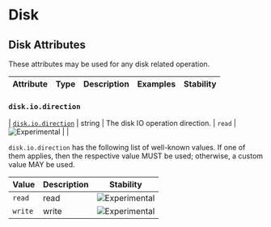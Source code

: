 <!--- Hugo front matter used to generate the website version of this page:
--->

<!-- NOTE: THIS FILE IS AUTOGENERATED. DO NOT EDIT BY HAND. -->
<!-- see templates/registry/markdown/attribute_namespace.md.j2 -->

# Disk

## Disk Attributes

These attributes may be used for any disk related operation.

| Attribute | Type | Description | Examples | Stability |
| --------- | ---- | ----------- | -------- | --------- |

### `disk.io.direction`

<a id="`disk.io.direction`"></a>

| [`disk.io.direction`](#`disk.io.direction`) | string | The disk IO operation direction. | `read` | ![Experimental](https://img.shields.io/badge/-experimental-blue) | |

`disk.io.direction` has the following list of well-known values. If one of them applies, then the respective value MUST be used; otherwise, a custom value MAY be used.

| Value   | Description | Stability                                                        |
| ------- | ----------- | ---------------------------------------------------------------- |
| `read`  | read        | ![Experimental](https://img.shields.io/badge/-experimental-blue) |
| `write` | write       | ![Experimental](https://img.shields.io/badge/-experimental-blue) |

